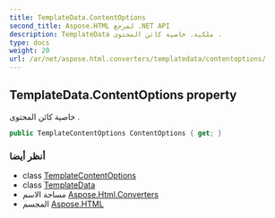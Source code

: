 ```yaml
---
title: TemplateData.ContentOptions
second_title: Aspose.HTML لمرجع .NET API
description: TemplateData ملكية. خاصية كائن المحتوى .
type: docs
weight: 20
url: /ar/net/aspose.html.converters/templatedata/contentoptions/
---
```

## TemplateData.ContentOptions property

خاصية كائن المحتوى .

```csharp
public TemplateContentOptions ContentOptions { get; }
```

### أنظر أيضا

* class [TemplateContentOptions](../../templatecontentoptions/)
* class [TemplateData](../)
* مساحة الاسم [Aspose.Html.Converters](../../templatedata/)
* المجسم [Aspose.HTML](../../../)


